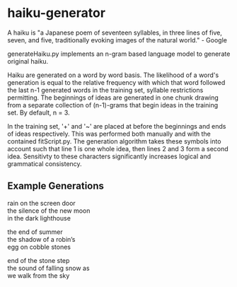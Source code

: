 # haiku-generator

A haiku is "a Japanese poem of seventeen syllables, in three lines of five, seven, and five, traditionally evoking images of the natural world." - Google

generateHaiku.py implements an n-gram based language model to generate original haiku.

Haiku are generated on a word by word basis. The likelihood of a word's generation is equal to the relative frequency with which that word followed the last n-1 generated words in the training set, syllable restrictions permitting. The beginnings of ideas are generated in one chunk drawing from a separate collection of (n-1)-grams that begin ideas in the training set. By default, n = 3.

In the training set, '+' and '~' are placed at before the beginnings and ends of ideas respectively. This was performed both manually and with the contained fitScript.py. The generation algorithm takes these symbols into account such that line 1 is one whole idea, then lines 2 and 3 form a second idea. Sensitivty to these characters significantly increases logical and grammatical consistency.

## Example Generations

rain on the screen door  
the silence of the new moon  
in the dark lighthouse  

the end of summer  
the shadow of a robin’s  
egg on cobble stones  

end of the stone step  
the sound of falling snow as  
we walk from the sky  
